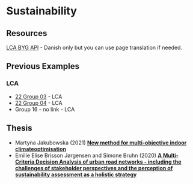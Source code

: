 # Sustainability

## Resources
[LCA BYG API] - Danish only but you can use page translation if needed.

## Previous Examples
### LCA
* [22 Group 03](https://github.com/WilliamEskildsen/41934_group3) - LCA
* [22 Group 04](https://github.com/MathildeDTU/41934-Advanced-BIM-F22) - LCA
* Group 16 - no link - LCA

<!-- LINKS -->
[LCA BYG API]: https://api.lcabyg.dk/da/

## Thesis
* Martyna Jakubowska (2021) [**New method for multi-objective indoor climateoptimisation**](https://findit.dtu.dk/en/catalog/6156eca9d9001d016b64533d)
* Emilie Elise Brisson Jørgensen and Simone Bruhn (2020) [**A Multi-Criteria Decision Analysis of urban road networks - including the challenges of stakeholder perspectives and the perception of sustainability assessment as a holistic strategy**](https://findit.dtu.dk/en/catalog/5f327d2bd9001d01697d6a34)
